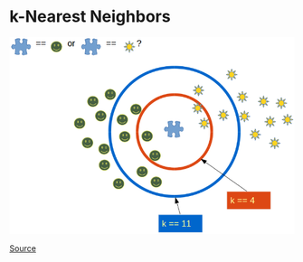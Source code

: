 # k-Nearest Neighbors

![k-Nearest Neighbors](../_Assets/images/k_NN.png)

[Source](https://www.python-course.eu/k_nearest_neighbor_classifier.php)